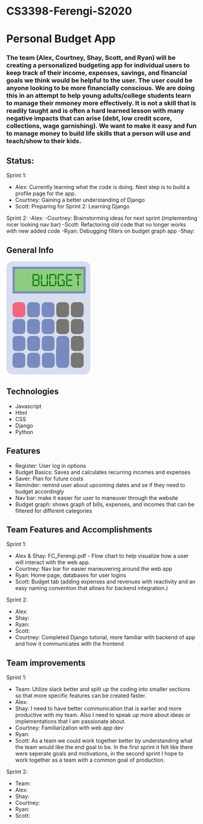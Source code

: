 # CS3398-Ferengi-S2020

# Personal Budget App
### The team (Alex, Courtney, Shay, Scott, and Ryan) will be creating a personalized budgeting app for individual users to keep track of their income, expenses, savings, and financial goals we think would be helpful to the user. The user could be anyone looking to be more financially conscious. We are doing this in an attempt to help young adults/college students learn to manage their mmoney more effectively. It is not a skill that is readily taught and is often a hard learned lesson with many negative impacts that can arise (debt, low credit score, collections, wage garnishing). We want to make it easy and fun to manage money to build life skills that a person will use and teach/show to their kids.
## Status:
Sprint 1:
  - Alex: Currently learning what the code is doing. Next step is to build a profile page for the app. 
  - Courtney: Gaining a better understanding of Django
  - Scott: Preparing for Sprint 2: Learning Django
  
Sprint 2:
  -Alex:
  -Courtney: Brainstorming ideas for next sprint (implementing nicer looking nav bar)
  -Scott: Refactoring old code that no longer works with new added code
  -Ryan: Debugging filters on budget graph app
  -Shay: 
  
## General Info 
![](images/fci-calculator.png)

## Technologies
- Javascript
- Html
- CSS
- Django
- Python

## Features 
- Register: User log in options
- Budget Basics: Saves and calculates recurring incomes and expenses 
- Saver: Plan for future costs 
- Reminder: remind user about upcoming dates and se if they need to budget accordingly 
- Nav bar: make it easier for user to maneuver through the website
- Budget graph: shows graph of bills, expenses, and incomes that can be filtered for different categories

## Team Features and Accomplishments
Sprint 1:
  - Alex & Shay: FC_Ferengi.pdf - Flow chart to help visualize how a user will interact with the web app.
  - Courtney: Nav bar for easier maneuvering around the web app
  - Ryan: Home page, databases for user logins
  - Scott: Budget tab (adding expenses and revenues with reactivity and an easy naming convention that allows for backend integration.)
  
Sprint 2:
  - Alex:
  - Shay:
  - Ryan:
  - Scott:
  - Courtney: Completed Django tutorial, more familiar with backend of app and how it communicates with the frontend

## Team improvements
Sprint 1:
  - Team: Utilize slack better and split up the coding into smaller sections so that more specific features 
    can be created faster.
  - Alex:
  - Shay: I need to have better communication that is earlier and more productive with my team.
    Also I need to speak up more about ideas or implementations that I am passionate about.
  - Courtney: Familiarization with web app dev
  - Ryan: 
  - Scott: As a team we could work together better by understanding what the team would like the end goal to be. In the first sprint it     felt like there were seperate goals and motivations, in the second sprint I hope to work together as a team with a common goal of       production.
  
Sprint 2:
  - Team:
  - Alex:
  - Shay:
  - Courtney:
  - Ryan:
  - Scott:
